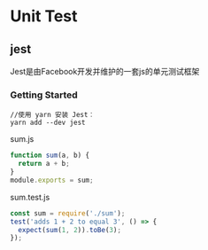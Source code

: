 # Unit Test

## jest
Jest是由Facebook开发并维护的一套js的单元测试框架
### Getting Started

```shell
//使用 yarn 安装 Jest︰
yarn add --dev jest
```
sum.js
```javascript
function sum(a, b) {
  return a + b;
}
module.exports = sum;
```
sum.test.js
```javascript
const sum = require('./sum');
test('adds 1 + 2 to equal 3', () => {
  expect(sum(1, 2)).toBe(3);
});
```
